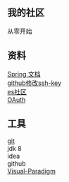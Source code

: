 ## 我的社区
从零开始

## 资料
[Spring 文档](https://spring.io/guides/gs/serving-web-content/)\
[github修改ssh-key](https://github.com/Git-zhoujunjie/community/settings/keys)\
[es社区](https://elasticsearch.cn/)\
[OAuth](https://developer.github.com/apps/building-oauth-apps/creating-an-oauth-app/)


## 工具
[git](https://git-scm.com/download)\
jdk 8\
idea\
github\
[Visual-Paradigm](https://www.visual-paradigm.com)
